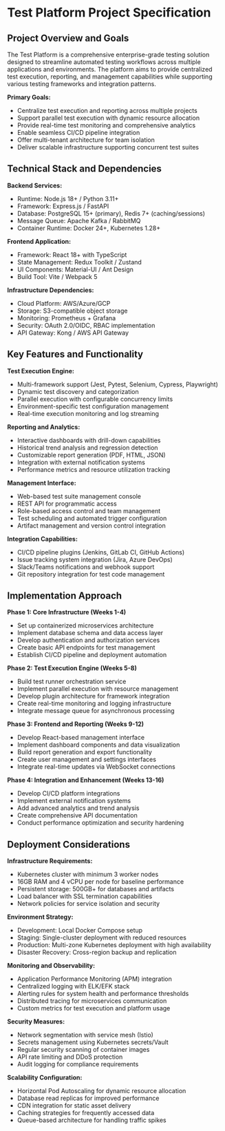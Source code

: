 # Test Platform Project Specification

## Project Overview and Goals

The Test Platform is a comprehensive enterprise-grade testing solution designed to streamline automated testing workflows across multiple applications and environments. The platform aims to provide centralized test execution, reporting, and management capabilities while supporting various testing frameworks and integration patterns.

**Primary Goals:**
- Centralize test execution and reporting across multiple projects
- Support parallel test execution with dynamic resource allocation
- Provide real-time test monitoring and comprehensive analytics
- Enable seamless CI/CD pipeline integration
- Offer multi-tenant architecture for team isolation
- Deliver scalable infrastructure supporting concurrent test suites

## Technical Stack and Dependencies

**Backend Services:**
- Runtime: Node.js 18+ / Python 3.11+
- Framework: Express.js / FastAPI
- Database: PostgreSQL 15+ (primary), Redis 7+ (caching/sessions)
- Message Queue: Apache Kafka / RabbitMQ
- Container Runtime: Docker 24+, Kubernetes 1.28+

**Frontend Application:**
- Framework: React 18+ with TypeScript
- State Management: Redux Toolkit / Zustand
- UI Components: Material-UI / Ant Design
- Build Tool: Vite / Webpack 5

**Infrastructure Dependencies:**
- Cloud Platform: AWS/Azure/GCP
- Storage: S3-compatible object storage
- Monitoring: Prometheus + Grafana
- Security: OAuth 2.0/OIDC, RBAC implementation
- API Gateway: Kong / AWS API Gateway

## Key Features and Functionality

**Test Execution Engine:**
- Multi-framework support (Jest, Pytest, Selenium, Cypress, Playwright)
- Dynamic test discovery and categorization
- Parallel execution with configurable concurrency limits
- Environment-specific test configuration management
- Real-time execution monitoring and log streaming

**Reporting and Analytics:**
- Interactive dashboards with drill-down capabilities
- Historical trend analysis and regression detection
- Customizable report generation (PDF, HTML, JSON)
- Integration with external notification systems
- Performance metrics and resource utilization tracking

**Management Interface:**
- Web-based test suite management console
- REST API for programmatic access
- Role-based access control and team management
- Test scheduling and automated trigger configuration
- Artifact management and version control integration

**Integration Capabilities:**
- CI/CD pipeline plugins (Jenkins, GitLab CI, GitHub Actions)
- Issue tracking system integration (Jira, Azure DevOps)
- Slack/Teams notifications and webhook support
- Git repository integration for test code management

## Implementation Approach

**Phase 1: Core Infrastructure (Weeks 1-4)**
- Set up containerized microservices architecture
- Implement database schema and data access layer
- Develop authentication and authorization services
- Create basic API endpoints for test management
- Establish CI/CD pipeline and deployment automation

**Phase 2: Test Execution Engine (Weeks 5-8)**
- Build test runner orchestration service
- Implement parallel execution with resource management
- Develop plugin architecture for framework integration
- Create real-time monitoring and logging infrastructure
- Integrate message queue for asynchronous processing

**Phase 3: Frontend and Reporting (Weeks 9-12)**
- Develop React-based management interface
- Implement dashboard components and data visualization
- Build report generation and export functionality
- Create user management and settings interfaces
- Integrate real-time updates via WebSocket connections

**Phase 4: Integration and Enhancement (Weeks 13-16)**
- Develop CI/CD platform integrations
- Implement external notification systems
- Add advanced analytics and trend analysis
- Create comprehensive API documentation
- Conduct performance optimization and security hardening

## Deployment Considerations

**Infrastructure Requirements:**
- Kubernetes cluster with minimum 3 worker nodes
- 16GB RAM and 4 vCPU per node for baseline performance
- Persistent storage: 500GB+ for databases and artifacts
- Load balancer with SSL termination capabilities
- Network policies for service isolation and security

**Environment Strategy:**
- Development: Local Docker Compose setup
- Staging: Single-cluster deployment with reduced resources
- Production: Multi-zone Kubernetes deployment with high availability
- Disaster Recovery: Cross-region backup and replication

**Monitoring and Observability:**
- Application Performance Monitoring (APM) integration
- Centralized logging with ELK/EFK stack
- Alerting rules for system health and performance thresholds
- Distributed tracing for microservices communication
- Custom metrics for test execution and platform usage

**Security Measures:**
- Network segmentation with service mesh (Istio)
- Secrets management using Kubernetes secrets/Vault
- Regular security scanning of container images
- API rate limiting and DDoS protection
- Audit logging for compliance requirements

**Scalability Configuration:**
- Horizontal Pod Autoscaling for dynamic resource allocation
- Database read replicas for improved performance
- CDN integration for static asset delivery
- Caching strategies for frequently accessed data
- Queue-based architecture for handling traffic spikes